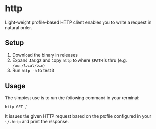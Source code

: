 # http
Light-weight profile-based HTTP client enables you to write a request in natural order.

## Setup 

1. Download the binary in releases
1. Expand .tar.gz and copy `http` to where `$PATH` is thru (e.g. `/usr/local/bin`)
1. Run `http -h` to test it

## Usage

The simplest use is to run the following command in your terminal: 

```
http GET /
```

It issues the given HTTP request based on the profile configured in your `~/.http` and print the response.

